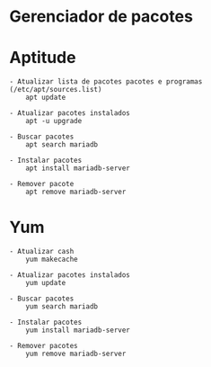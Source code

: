 # Gerenciador de pacotes

# Aptitude

    - Atualizar lista de pacotes pacotes e programas (/etc/apt/sources.list)
        apt update

    - Atualizar pacotes instalados
        apt -u upgrade

    - Buscar pacotes
        apt search mariadb

    - Instalar pacotes
        apt install mariadb-server

    - Remover pacote
        apt remove mariadb-server

# Yum
    - Atualizar cash
        yum makecache

    - Atualizar pacotes instalados
        yum update

    - Buscar pacotes
        yum search mariadb

    - Instalar pacotes
        yum install mariadb-server

    - Remover pacotes
        yum remove mariadb-server